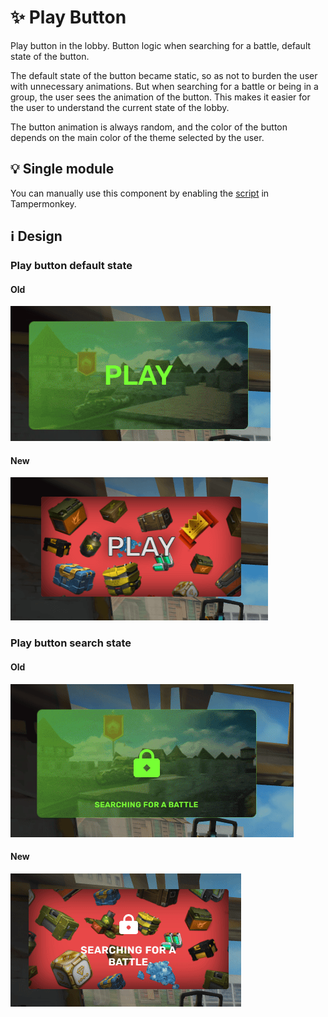 # :sparkles: Play Button

Play button in the lobby. Button logic when searching for a battle, default state of the button.

The default state of the button became static, so as not to burden the user with unnecessary animations. But when searching for a battle or being in a group, the user sees the animation of the button. This makes it easier for the user to understand the current state of the lobby.

The button animation is always random, and the color of the button depends on the main color of the theme selected by the user.

## :bulb: Single module

You can manually use this component by enabling the [script](https://github.com/OrakomoRi/Severitium/blob/main/src/Lobby/PlayButton/PlayButton.user.js?raw=true) in Tampermonkey.

## :information_source: Design

### Play button default state

#### Old

![](/images/lobby/old/playbutton-default.gif)

#### New

![](/images/lobby/new/playbutton-default.png)

### Play button search state

#### Old

![](/images/lobby/old/playbutton-search.gif)

#### New

![](/images/lobby/new/playbutton-search.gif)